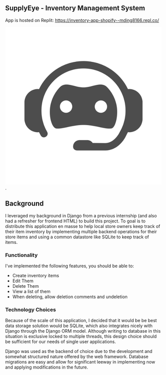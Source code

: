 ## SupplyEye - Inventory Management System

App is hosted on Replit: https://inventory-app-shopify--mding8166.repl.co/

 ![Logo](/src/img/bot.png).

## Background

I leveraged my background in Django from a previous internship (and also had a refresher for frontend HTML) to build this project. To goal is to distribute this application en masse to help local store owners keep track of their item inventory by implementing multiple backend operations for their store items and using a common datastore like SQLite to keep track of items.

### Functionality

I've implemented the following features, you should be able to:
* Create inventory items
* Edit Them
* Delete Them
* View a list of them
* When deleting, allow deletion comments and undeletion

### Technology Choices

Because of the scale of this application, I decided that it would be be best data storage solution would be SQLite, which also integrates nicely with Django through the Django ORM model. Although writing to database in this situation is exclusive locked to multiple threads, this design choice should be sufficient for our needs of single user applications.

Django was used as the backend of choice due to the development and somewhat structured nature offered by the web framework. Database migrations are easy and allow for significant leeway in implementing now and applying modifications in the future.
